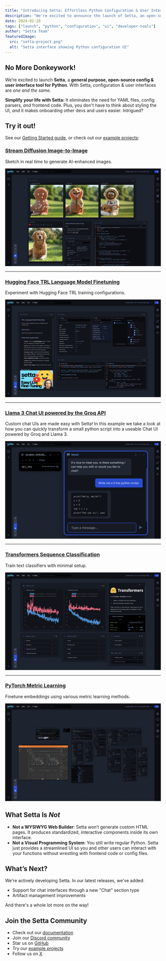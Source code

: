 ```yaml
---
title: "Introducing Setta: Effortless Python Configuration & User Interfaces"
description: "We're excited to announce the launch of Setta, an open-source tool that lets you expose Python functions as flexible UIs without writing boilerplate parsers or frontend code."
date: 2024-02-28
tags: ["launch", "python", "configuration", "ui", "developer-tools"]
author: "Setta Team"
featuredImage:
  src: "setta-project.png"
  alt: "Setta interface showing Python configuration UI"
---
```


## No More Donkeywork!

We’re excited to launch **Setta**, a **general purpose, open-source config & user interface tool for Python**. With Setta, configuration & user interfaces are _one and the same._

**Simplify your life with Setta:** It eliminates the need for YAML files, config parsers, _and_ frontend code. Plus, you don't have to think about styling the UI, _and_ it makes onboarding other devs and users easier. Intrigued?

## Try it out!

See our [Getting Started guide](https://github.com/settadev/setta?tab=readme-ov-file#getting-started), or check out our [example projects](https://github.com/settadev/examples):

### [Stream Diffusion Image-to-Image](https://github.com/settadev/examples/tree/main/stream_diffusion_img_to_img)

Sketch in real time to generate AI-enhanced images.

[![Stream Diffusion with Setta](stream-diffusion-setta.png)](https://github.com/settadev/examples/tree/main/stream_diffusion_img_to_img)

---

### [Hugging Face TRL Language Model Finetuning](https://github.com/settadev/examples/tree/main/trl_language_model_finetuning)

Experiment with Hugging Face TRL training configurations.

[![Hugging Face TRL Fine Tuning](trl-hugging-face-setta.png)](https://github.com/settadev/examples/tree/main/trl_language_model_finetuning)

---

### [Llama 3 Chat UI powered by the Groq API](https://github.com/settadev/examples/tree/main/groq_api_chat)

Custom chat UIs are made easy with Setta! In this example we take a look at how you can quickly transform a small python script into a useable Chat UI powered by Groq and Llama 3.

[![Llama 3 Chat UI built in Setta, powered by Groq](groq-llama3-setta.png)](https://github.com/settadev/examples/tree/main/groq_api_chat)

---

### [Transformers Sequence Classification](https://github.com/settadev/examples/tree/main/transformers_trainer)

Train text classifiers with minimal setup.

[![Hugging Face's Transformers Library in Setta](transformers-hugging-face-setta.png)](https://github.com/settadev/examples/tree/main/transformers_trainer)

---

### [PyTorch Metric Learning](https://github.com/settadev/examples/tree/main/pytorch_metric_learning_trainer)

Finetune embeddings using various metric learning methods.

[![PML or Pytorch Metric Learning configuration UI inside of Setta](pytorch-metric-learning-setta.png)](https://github.com/settadev/examples/tree/main/pytorch_metric_learning_trainer)

## What Setta Is _Not_

- **Not a WYSIWYG Web Builder**: Setta won’t generate custom HTML pages. It produces standardized, interactive components inside its own interface.
- **Not a Visual Programming System**: You still write regular Python. Setta just provides a streamlined UI so you and other users can interact with your functions without wrestling with frontend code or config files.

## What’s Next?

We're actively developing Setta. In our latest releases, we've added:

- Support for chat interfaces through a new "Chat" section type
- Artifact management improvements

And there's a whole lot more on the way!

## Join the Setta Community

- Check out our [documentation](https:docs.setta.dev)
- Join our [Discord community](https://discord.gg/MmHJz75bZ5)
- Star us on [GitHub](https://github.com/settadev/setta)
- Try our [example projects](https://github.com/settadev/examples)
- Follow us on [X](https://x.com/settadev)
